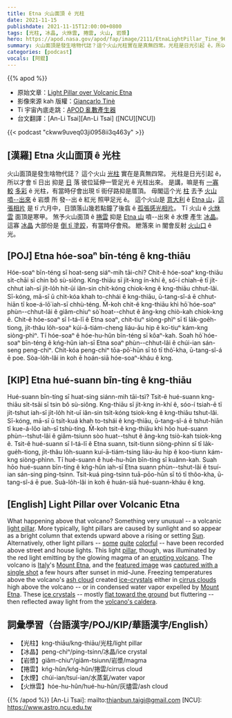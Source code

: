 ```yaml
---
title: Etna 火山面頂 ê 光柱
date: 2021-11-15
publishdate: 2021-11-15T12:00:00+0800
tags: [光柱, 冰晶, 火烌雲, 捲雲, 火山, 岩漿]
hero: https://apod.nasa.gov/apod/fap/image/2111/EtnaLightPillar_Tine_960.jpg
summary: 火山面頂是發生啥物代誌？這个火山光柱實在是真無四常。光柱是日光引起 ê，所以才會 tī 日出 抑是 日落 彼位延伸一管足光 ê 光柱出來。
categories: [podcast]
vocals: [阿錕]
---
```


{{% apod %}}

- 原始文章：[Light Pillar over Volcanic Etna](https://apod.nasa.gov/apod/ap211115.html)
- 影像來源 kah 版權：[Giancarlo Tinè](https://www.giancarlotine.it/biografia-ed-esperienze-fotografiche-giancarlo-tine/)
- Ti 宇宙內底走跳：[APOD 亂數產生器](http://apod.nasa.gov/apod/random_apod.html)
- 台文翻譯：[An-Li Tsai][An-Li Tsai] ([NCU][NCU])

{{< podcast "ckww9uveq03ji0958ii3q463y" >}}

## [漢羅] Etna 火山面頂 ê 光柱
火山面頂是發生啥物代誌？
這个火山 [光柱][light pillar] 實在是真無四常。
光柱是日光引起 ê，所以才會 tī 日出 抑是 [日][Sun] 落 彼位延伸一管足光 ê 光柱出來。
是講，嘛是有 [一寡][some] [較][quite] [多彩][colorful] ê 光柱，有當時仔會出現 tī 街仔路抑是厝頂。
毋閣這个光 [柱][pillar] 去予 [火山噴--出來][erupting volcano] ê 岩漿 所 發--出 ê 紅光 照甲足光 ê。
這个火山是 [意大利][Italy] ê [Etna 山][Mount Etna 1]，[這張相片][featured image] 是 tī 六月中，日頭落山幾若點鐘了後翕 ê [孤張感光相片][captured with a single shot]。
Tī 火山 ê [火烌雲][ash cloud] 面頂是寒甲。
煞予火山面頂 ê [捲雲][cirrus clouds] 抑是 [Etna 山][Mount Etna 2] 噴--出來 ê 水煙 產生 [冰晶][ice-crystals]。
這寡 [冰晶][ice crystals] 大部份是 [倒 tī 塗跤][flat toward the ground]，有當時仔會飛。
紲落來 in 閣會反射 [火山口][volcano's caldera] ê 光。

## [POJ] Etna hóe-soaⁿ bīn-téng ê kng-thiāu
Hóe-soaⁿ bīn-téng sī hoat-seng siáⁿ-mih tāi-chì?
Chit-ê hóe-soaⁿ kng-thiāu si̍t-chāi sī chin bô sù-siông.
Kng-thiāu sī ji̍t-kng ín-khí ê, só͘-í chiah-ē tī ji̍t-chhut iah-sī ji̍t-lo̍h hit-ūi iân-sin chi̍t-kóng chiok-kng ê kng-thiāu chhut-lâi.
Sī-kóng, mā-sī ū chi̍t-kóa khah to-chhái ê kng-thiāu, ū-tang-sî-á ē chhut-hiān tī koe-á-lō͘ iah-sī chhù-téng.
M̄-koh chit-ê kng-thiāu khì hō͘ hóe-soaⁿ phùn--chhut-lâi ê giâm-chiuⁿ sò͘ hoat--chhut ê âng-kng chiò-kah chiok-kng ê.
Chit-ê hóe-soaⁿ sī I-tá-lī ê Etna soaⁿ, chit-tiuⁿ siòng-phìⁿ sī tī la̍k-goe̍h-tiong, ji̍t-thâu lo̍h-soaⁿ kúi-ā-tiám-cheng liáu-āu hip ê ko͘-tiuⁿ kám-kng siòng-phìⁿ.
Tī hóe-soaⁿ ê hóe-hu-hûn bīn-téng sī kôaⁿ-kah.
Soah hō͘ hóe-soaⁿ bīn-téng ê kńg-hûn iah-sī Etna soaⁿ phùn--chhut-lâi ê chúi-ian sán-seng peng-chiⁿ.
Chit-kóa peng-chiⁿ tōa-pō͘-hūn sī tó tī thô͘-kha, ū-tang-sî-á ē poe.
Sòa-lo̍h-lâi in koh ē hoán-siā hóe-soaⁿ-kháu ê kng.


## [KIP] Etna hué-suann bīn-tíng ê kng-thiāu
Hué-suann bīn-tíng sī huat-sing siánn-mih tāi-tsì?
Tsit-ê hué-suann kng-thiāu si̍t-tsāi sī tsin bô sù-siông.
Kng-thiāu sī ji̍t-kng ín-khí ê, sóo-í tsiah-ē tī ji̍t-tshut iah-sī ji̍t-lo̍h hit-uī iân-sin tsi̍t-kóng tsiok-kng ê kng-thiāu tshut-lâi.
Sī-kóng, mā-sī ū tsi̍t-kuá khah to-tshái ê kng-thiāu, ū-tang-sî-á ē tshut-hiān tī kue-á-lōo iah-sī tshù-tíng.
M̄-koh tsit-ê kng-thiāu khì hōo hué-suann phùn--tshut-lâi ê giâm-tsiunn sòo huat--tshut ê âng-kng tsiò-kah tsiok-kng ê.
Tsit-ê hué-suann sī I-tá-lī ê Etna suann, tsit-tiunn siòng-phìnn sī tī la̍k-gue̍h-tiong, ji̍t-thâu lo̍h-suann kuí-ā-tiám-tsing liáu-āu hip ê koo-tiunn kám-kng siòng-phìnn.
Tī hué-suann ê hué-hu-hûn bīn-tíng sī kuânn-kah.
Suah hōo hué-suann bīn-tíng ê kńg-hûn iah-sī Etna suann phùn--tshut-lâi ê tsuí-ian sán-sing ping-tsinn.
Tsit-kuá ping-tsinn tuā-pōo-hūn sī tó tī thôo-kha, ū-tang-sî-á ē pue.
Suà-lo̍h-lâi in koh ē huán-siā hué-suann-kháu ê kng.

## [English] Light Pillar over Volcanic Etna
What happening above that volcano?
Something very unusual -- a volcanic [light pillar][light pillar].
More typically, light pillars are caused by sunlight and so appear as a bright column that extends upward above a rising or setting [Sun][Sun].
Alternatively, other light pillars -- [some][some] [quite][quite] [colorful][colorful] -- have been recorded above street and house lights.
This light [pillar][pillar], though, was illuminated by the red light emitting by the glowing magma of an [erupting volcano][erupting volcano].
The volcano is [Italy][Italy]'s [Mount Etna][Mount Etna 1], and the [featured image][featured image] was [captured with a single shot][captured with a single shot] a few hours after sunset in mid-June.
Freezing temperatures above the volcano's [ash cloud][ash cloud] created [ice-crystals][ice-crystals] either in [cirrus clouds][cirrus clouds] high above the volcano -- or in condensed water vapor expelled by [Mount Etna][Mount Etna 2].
These [ice crystals][ice crystals] -- mostly [flat toward the ground][flat toward the ground] but fluttering -- then reflected away light from the [volcano's caldera][volcano's caldera].

## 詞彙學習（台語漢字/POJ/KIP/華語漢字/English）
- 【光柱】kng-thiāu/kng-thiāu/光柱/light pillar
- 【冰晶】peng-chiⁿ/ping-tsinn/冰晶/ice crystal
- 【岩漿】giâm-chiuⁿ/giâm-tsiunn/岩漿/magma
- 【捲雲】kńg-hûn/kńg-hûn/捲雲/cirrus cloud
- 【水煙】chúi-ian/tsuí-ian/水蒸氣/water vapor
- 【火烌雲】hóe-hu-hûn/hué-hu-hûn/灰燼雲/ash cloud


{{% /apod %}}
[An-Li Tsai]: mailto:thianbun.taigi@gmail.com
[NCU]: https://www.astro.ncu.edu.tw

[light pillar]:https://en.wikipedia.org/wiki/Light_pillar
[Sun]:https://solarsystem.nasa.gov/solar-system/sun/by-the-numbers/
[some]:https://apod.nasa.gov/apod/ap181024.html
[quite]:https://apod.nasa.gov/apod/ap160208.html
[colorful]:https://apod.nasa.gov/apod/ap131218.html
[pillar]:https://www.atoptics.co.uk/halo/pillar.htm
[erupting volcano]:https://youtu.be/z01KTFhA34o
[Italy]:https://en.wikipedia.org/wiki/Italy
[Mount Etna 1]:https://en.wikipedia.org/wiki/Mount_Etna
[featured image]:https://www.giancarlotine.it/fotografia-di-paesaggio/foto-gallery-etna/
[captured with a single shot]:https://www.atoptics.co.uk/fza263.htm
[ash cloud]:https://apod.nasa.gov/apod/ap190512.html
[ice-crystals]:https://www.atoptics.co.uk/halo/platcol.htm
[cirrus clouds]:https://scool.larc.nasa.gov/GLOBE/cirrus.html
[Mount Etna 2]:https://apod.nasa.gov/apod/ap030416.html
[ice crystals]:https://www.atoptics.co.uk/halo/lpil.htm
[flat toward the ground]:https://mrbosscat.com/wp-content/uploads/2021/03/Cat-lying-flat-on-stomach-1536x864.jpg
[volcano's caldera]:https://youtu.be/gbRdvpTdQdI
